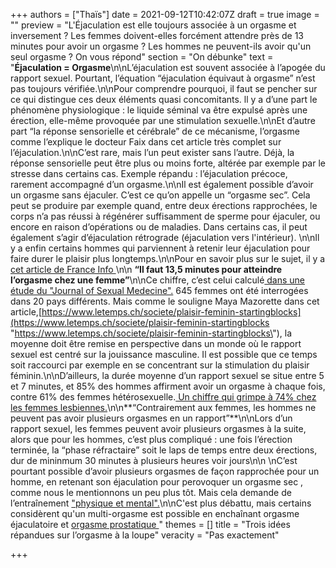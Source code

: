 +++
authors = ["Thaïs"]
date = 2021-09-12T10:42:07Z
draft = true
image = ""
preview = "L'Éjaculation est elle toujours associée à un orgasme et inversement ? Les femmes doivent-elles forcément attendre près de 13 minutes pour avoir un orgasme ? Les hommes ne peuvent-ils avoir qu'un seul orgasme ? On vous répond"
section = "On débunke"
text = "**Éjaculation = Orgasme**\n\nL’éjaculation est souvent associée à l’apogée du rapport sexuel. Pourtant, l’équation “éjaculation équivaut à orgasme” n’est pas toujours vérifiée.\n\nPour comprendre pourquoi, il faut se pencher sur ce qui distingue ces deux éléments quasi concomitants. ll y a d’une part le phénomène physiologique : le liquide séminal va être expulsé après une érection, elle-même provoquée par une stimulation sexuelle.\n\nEt d’autre part “la réponse sensorielle et cérébrale” de ce mécanisme, l’orgasme comme l’explique le docteur Faix dans cet article très complet sur l’éjaculation.\n\nC’est rare, mais l’un peut exister sans l’autre. Déjà, la réponse sensorielle peut être plus ou moins forte, altérée par exemple par le stresse dans certains cas. Exemple répandu : l’éjaculation précoce, rarement accompagné d’un orgasme.\n\nIl est également possible d’avoir un orgasme sans éjaculer. C’est ce qu’on appelle un “orgasme sec”. Cela peut se produire par exemple quand, entre deux érections rapprochées, le corps n’a pas réussi à régénérer suffisamment de sperme pour éjaculer, ou encore en raison d’opérations ou de maladies. Dans certains cas, il peut également s’agir d’éjaculation rétrograde (éjaculation vers l'intérieur). \n\nIl y a enfin certains hommes qui parviennent à retenir leur éjaculation pour faire durer le plaisir plus longtemps.\n\nPour en savoir plus sur le sujet, il y a[ cet article de France Info ](https://www.francetvinfo.fr/sante/sexo/l-orgasme-sec-le-plaisir-sans-l-ejaculation_3202801.html)\n\n **“Il faut 13,5 minutes pour atteindre l’orgasme chez une femme”**\n\nCe chiffre, c’est celui calculé[ dans une étude du \"Journal of Sexual Medecine\".]( https://www.jsm.jsexmed.org/article/S1743-6095(20)30030-8/fulltext )  645 femmes ont été interrogées dans 20 pays différents. Mais comme le souligne Maya Mazorette dans cet article,[https://www.letemps.ch/societe/plaisir-feminin-startingblocks](https://www.letemps.ch/societe/plaisir-feminin-startingblocks \"https://www.letemps.ch/societe/plaisir-feminin-startingblocks\"), la moyenne doit être remise en perspective dans un monde où le rapport sexuel est centré sur la jouissance masculine. Il est possible que ce temps soit raccourci par exemple en se concentrant sur la stimulation du plaisir féminin.\n\nD’ailleurs, la durée moyenne d’un rapport sexuel se situe entre 5 et 7 minutes, et 85% des hommes affirment avoir un orgasme à chaque fois, contre 61% des femmes hétérosexuelle.[ Un chiffre qui grimpe à 74% chez les femmes lesbiennes.](https://www.huffingtonpost.fr/2014/08/21/sexualite-lesbiennes-orgasmes-hetero_n_5697179.html)\n\n**“Contrairement aux femmes, les hommes ne peuvent pas avoir plusieurs orgasmes en un rapport”**\n\nLors d’un rapport sexuel, les femmes peuvent avoir plusieurs orgasmes à la suite, alors que pour les hommes, c’est plus compliqué : une fois l’érection terminée, la “phase réfractaire” soit le laps de temps entre deux érections, dur de mininmum 30 minutes à plusieurs heures voir jours\n\n  \nC’est pourtant possible d’avoir plusieurs orgasmes de façon rapprochée pour un homme, en retenant son éjaculation pour perovoquer un orgasme sec , comme nous le mentionnons un peu plus tôt. Mais cela demande de l’entraînement [\"physique et mental\".](https://www.gqmagazine.fr/sexe/article/les-hommes-peuvent-avoir-des-orgasmes-multiples-voici-comment)\n\nC'est plus débattu, mais certains considèrent qu'un multi-orgasme est possible en enchaînant orgasme éjaculatoire et [orgasme prostatique ](https://www.rtl.fr/actu/bien-etre/sexe-qu-est-ce-qu-un-orgasme-prostatique-7800845451)"
themes = []
title = "Trois idées répandues sur l’orgasme à la loupe"
veracity = "Pas exactement"

+++
